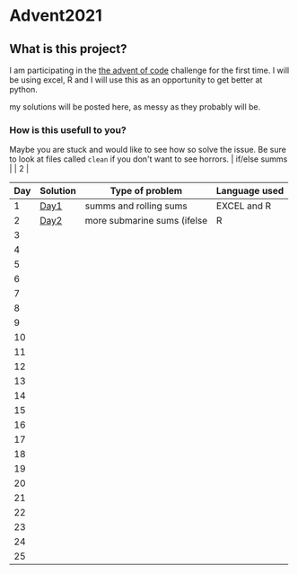 # Advent2021

## What is this project? 

I am participating in the  [the advent of code](https://adventofcode.com/) challenge for the first time. 
I will be using excel, R and I will use this as an opportunity to get better at python. 

my solutions will be posted here, as messy as they probably will be. 

### How is this usefull to you? 
 
Maybe you are stuck and would like to see how so solve the issue. Be sure to look at files called `clean` if you don't want to see horrors. 
    |    if/else summs             |
| 2   |     

| Day | Solution | Type of problem | Language used  |
|-----|----------|-----------------|----------------|
| 1   |[Day1](https://github.com/WhiteChair/Advent2021/tree/Day1/Day1 )          |       summs and rolling sums          |  EXCEL and R              |
| 2   |   [Day2](https://github.com/WhiteChair/Advent2021/blob/Day1/day2%20advent%20of%20code%202021.Rmd)       |      more submarine sums (ifelse           |       R         |
| 3   |          |                 |                |
| 4   |          |                 |                |
| 5   |          |                 |                |
| 6   |          |                 |                |
| 7   |          |                 |                |
| 8   |          |                 |                |
| 9   |          |                 |                |
| 10  |          |                 |                |
| 11  |          |                 |                |
| 12  |          |                 |                |
| 13  |          |                 |                |
| 14  |          |                 |                |
| 15  |          |                 |                |
| 16  |          |                 |                |
| 17  |          |                 |                |
| 18  |          |                 |                |
| 19  |          |                 |                |
| 20  |          |                 |                |
| 21  |          |                 |                |
| 22  |          |                 |                |
| 23  |          |                 |                |
| 24  |          |                 |                |
| 25  |          |                 |                |

